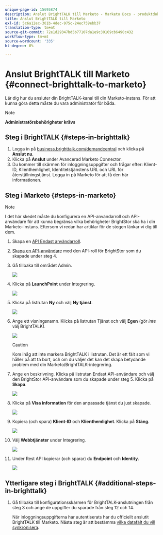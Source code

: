 ```yaml
---
unique-page-id: 15695874
description: Anslut BrightTALK till Marketo - Marketo Docs - produktdokumentation
title: Anslut BrightTALK till Marketo
exl-id: 5c6a12ec-301b-4dec-975c-24ec759ebb37
translation-type: tm+mt
source-git-commit: 72e1d29347bd5b77107da1e9c30169cb6490c432
workflow-type: tm+mt
source-wordcount: '335'
ht-degree: 0%

---
```


# Anslut BrightTALK till Marketo {#connect-brighttalk-to-marketo}

Lär dig hur du ansluter din BrightTALK-kanal till din Marketo-instans. För att kunna göra detta måste du vara administratör för båda.

>[!NOTE]
>
>**Administratörsbehörigheter krävs**

## Steg i BrightTALK {#steps-in-brighttalk}

1. Logga in på [business.brighttalk.com/demandcentral](https://business.brighttalk.com/demandcentral/login) och klicka på **Anslut nu**.
1. Klicka på **Anslut** under Avancerad Marketo Connector.
1. Du kommer till skärmen för inloggningsuppgifter och frågar efter: Klient-ID, Klienthemlighet, Identitetstjänstens URL och URL för återställningstjänst. Logga in på Marketo för att få den här informationen.

## Steg i Marketo {#steps-in-marketo}

>[!NOTE]
>
>I det här skedet måste du konfigurera en API-användarroll och API-användare för att kunna begränsa vilka behörigheter BrightStor ska ha i din Marketo-instans. Eftersom vi redan har artiklar för de stegen länkar vi dig till dem.

1. Skapa en [API Endast användarroll](/help/marketo/product-docs/administration/users-and-roles/create-an-api-only-user-role.md).
1. [Skapa en API-användare](/help/marketo/product-docs/administration/users-and-roles/create-an-api-only-user.md) med den API-roll för BrightStor som du skapade under steg 4.
1. Gå tillbaka till området Admin.

   ![](assets/one.png)

1. Klicka på **LaunchPoint** under Integrering.

   ![](assets/two.png)

1. Klicka på listrutan **Ny** och välj **Ny tjänst**.

   ![](assets/three.png)

1. Ange ett visningsnamn. Klicka på listrutan Tjänst och välj **Egen** (gör _inte_ välj BrightTALK).

   ![](assets/four.png)

   >[!CAUTION]
   >
   >Kom ihåg att inte markera BrightTALK i listrutan. Det är ett fält som vi håller på att ta bort, och om du väljer det kan det skapa betydande problem med din Marketo/BrightTALK-integrering.

1. Ange en beskrivning. Klicka på listrutan Endast API-användare och välj den BrightStor API-användare som du skapade under steg 5. Klicka på **Skapa**.

   ![](assets/five.png)

1. Klicka på **Visa information** för den anpassade tjänst du just skapade.

   ![](assets/six.png)

1. Kopiera (och spara) **Klient-ID** och **Klienthemlighet**. Klicka på **Stäng**.

   ![](assets/eight-1.png)

1. Välj **Webbtjänster** under Integrering.

   ![](assets/nine-1.png)

1. Under Rest API kopierar (och sparar) du **Endpoint** och **Identity**.

   ![](assets/ten.png)

## Ytterligare steg i BrightTALK {#additional-steps-in-brighttalk}

1. Gå tillbaka till konfigurationsskärmen för BrightTALK-anslutningen från steg 3 och ange de uppgifter du sparade från steg 12 och 14.

   När inloggningsuppgifterna har autentiserats har du officiellt anslutit BrightTALK till Marketo. Nästa steg är att bestämma [vilka datafält du vill synkronisera](https://support.brighttalk.com/hc/en-us/articles/115005131274-BrightTALK-Connector-for-Marketo-Choose-the-Fields-to-Sync).

